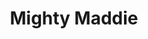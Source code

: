 ---
pid: ch747
title: Mighty Maddie
location_transcription: Francisville
coordinates: "[-75.1704647, 39.9700671]"
zipcode: '19130'
gen_neighborhood: North Philadelphia
neighborhood: Art Museum,Francisville
outside_phl: 
age: '33'
age_range: 30-39
instagram: 
image_file_name: ch_747.jpg
proposal_transcription: Shows the power and might of all philly girls !
topic: Uplifting,Women
topic_summary: 0, 0, 0
type: Other No Form
keywords_other: 
credit: 
image_labels: 
twitter: 
facebook: 
permalink: "/monuments/ch747/"
layout: item-page
---